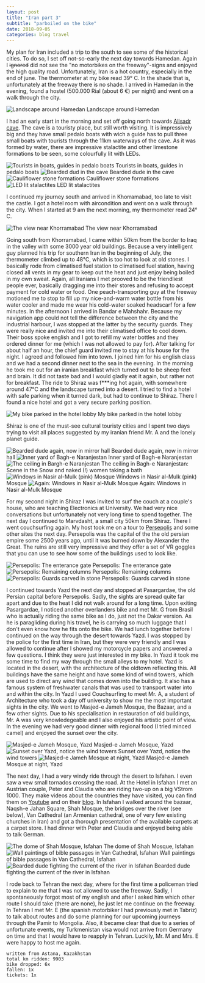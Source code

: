 ```yaml
--- 
layout: post 
title: "Iran part 3" 
subtitle: "parboiled on the bike" 
date: 2018-09-05 
categories: blog travel 
--- 
```


My plan for Iran included a trip to the south to see some of the historical cities. To do so, I set off not-so-early the next day towards Hamedan. Again I ~~ignored~~ did not see the "no motorbikes on the freeway"-signs and enjoyed the high quality road. Unfortunately, Iran is a hot country, especially in the end of june. The thermometer at my bike read 39° C. In the shade that is, unfortunately at the freeway there is no shade. I arrived in Hamedan in the evening, found a hostel (500.000 Rial (about 6 €) per night) and went on a walk through the city. 

![Landscape around Hamedan][img1] Landscape around Hamedan 

I had an early start in the morning and set off going north towards [Alisadr cave](https://en.wikipedia.org/wiki/Ali-Sadr_Cave). The cave is a touristy place, but still worth visiting. It is impressively big and they have small pedalo boats with wich a guide has to pull three small boats with tourists through the 11km waterways of the cave. As it was formed by water, there are impressive stalactite and other limestone formations to be seen, some colourfully lit with LEDs.

![Tourists in boats, guides in pedalo boats][img2] Tourists in boats, guides in pedalo boats 
![Bearded dud in the cave][img3] Bearded dude in the cave 
![Cauliflower stone formations][img4] Cauliflower stone formations 
![LED lit stalactites][img5] LED lit stalactites 

I continued my journey south and arrived in Khorramabad, too late to visit the castle. I got a hotel room with aircondition and went on a walk through the city. When I started at 9 am the next morning, my thermometer read 24° C. 

![The view near Khorramabad][img6] The view near Khorramabad 

Going south from Khorramabad, I came within 50km from the border to Iraq in the valley with some 3000 year old buildings. Because a very intelligent guy planned his trip for southern Iran in the beginning of July, the thermometer climbed up to 48°C, which is too hot to look at old stones. I basically rode from climatised fuel station to climatised fuel station, having closed all vents in my gear to keep out the heat and just enjoy being boiled in my own sweat. Again, all Iranians I met prooved to be the friendliest people ever, basically dragging me into their stores and refusing to accept payment for cold water or food. One peach-transporting guy at the freeway motioned me to stop to fill up my nice-and-warm water bottle from his water cooler and made me wear his cold-water soaked headscarf for a few minutes. 
In the afternoon I arrived in Bandar e Mahshahr. Because my navigation app could not tell the difference between the city and the industrial harbour, I was stopped at the latter by the security guards. They were really nice and invited me into their climatised office to cool down. Their boss spoke english and I got to refill my water bottles and they ordered dinner for me (which I was not allowed to pay for). After talking for about half an hour, the chief guard invited me to stay at his house for the night. I agreed and followed him into town. I joined him for his english class and we had a second dinner next to the sea in the evening. In the morning he took me out for an iranian breakfast which turned out to be sheep feet and brain. It did not taste bad and I would gladly eat it again, but rather not for breakfast. 
The ride to Shiraz was f***ing hot again, with somewhere around 47°C and the landscape turned into a desert. I tried to find a hotel with safe parking when it turned dark, but had to continue to Shiraz. There I found a nice hotel and got a very secure parking position. 

![My bike parked in the hotel lobby][img7] My bike parked in the hotel lobby 

Shiraz is one of the must-see cultural touristy cities and I spent two days trying to visit all places suggested by my iranian friend Mr. A and the lonely planet guide. 

![Bearded dude again, now in mirror hall][img8] Bearded dude again, now in mirror hall 
![Inner yard of Bagh-e Naranjestan][img9] Inner yard of Bagh-e Naranjestan 
![The ceiling in Bargh-e Naranjestan][img10] The ceiling in Bagh-e Naranjestan: Scene in the Snow and naked (!) women taking a bath 
![Windows in Nasir al-Mulk (pink) Mosque][img11] Windows in Nasir al-Mulk (pink) Mosque 
![Again: Windows in Nasir al-Mulk Mosque][img12] Again: Windows in Nasir al-Mulk Mosque 

For my second night in Shiraz I was invited to surf the couch at a couple's house, who are teaching Electronics at University. We had very nice conversations but unfortunately not very long time to spend together. The next day I continued to Marvdasht, a small city 50km from Shiraz. There I went couchsurfing again. My host took me on a tour to [Persepolis](https://en.wikipedia.org/wiki/Persepolis) and some other sites the next day. Persepolis was the capital of the the old persian empire some 2500 years ago, until it was burned down by Alexander the Great. The ruins are still very impressive and they offer a set of VR goggles that you can use to see how some of the buildings used to look like. 

![Persepolis: The enterance gate][img13] Persepolis: The enterance gate 
![Persepolis: Remaining columns][img14] Persepolis: Remaining columns 
![Persepolis: Guards carved in stone][img15] Persepolis: Guards carved in stone 

I continued towards Yazd the next day and stopped at Pasargardae, the old Persian capital before Persepolis. Sadly, the sights are spread quite far apart and due to the heat I did not walk around for a long time. Upon exiting Pasargardae, I noticed another overlanders bike and met Mr. G from Brasil who is actually riding the same bike as I do, just not the Dakar version. As he is paragliding during his travel, he is carrying so much luggage that I don't even know how he fits onto the bike. We had lunch together before I continued on the way through the desert towards Yazd. I was stopped by the police for the first time in Iran, but they were very friendly and I was allowed to continue after I showed my motorcycle papers and answered a few questions. I think they were just interested in my bike. In Yazd it took me some time to find my way through the small alleys to my hotel. 
Yazd is located in the desert, with the architecture of the oldtown reflecting this. All buildings have the same height and have some kind of wind towers, which are used to direct any wind that comes down into the building. It also has a famous system of freshwater canals that was used to transport water into and within the city. 
In Yazd I used Couchsurfing to meet Mr. A, a student of Architecture who took a day off university to show me the most important sights in the city. We went to Masjed-e Jameh Mosque, the Bazaar, and a few other sights. Due to his specialisation in restauration of old buildings, Mr. A was very knowledegeable and I also enjoyed his artistic point of view. In the evening we had very good dinner with regional food (I tried minced camel) and enjoyed the sunset over the city. 

![Masjed-e Jameh Mosque, Yazd][img16] Masjed-e Jameh Mosque, Yazd 
![Sunset over Yazd, notice the wind towers][img17] Sunset over Yazd, notice the wind towers 
![Masjed-e Jameh Mosque at night, Yazd][img18] Masjed-e Jameh Mosque at night, Yazd 

The next day, I had a very windy ride through the desert to Isfahan. I even saw a vew small tornados crossing the road. At the Hotel in Isfahan I met an Austrian couple, Peter and Claudia who are riding two-up on a big VStrom 1000. They make videos about the countries they have visited, you can find them on [Youtube](https://www.youtube.com/channel/UCZxYdFmxHWcWtMvdIFSSsmg) and on their [blog](https://roadsup.com). In Isfahan I walked around the bazaar, Naqsh-e Jahan Square, Shah Mosque, the bridges over the river (see below), Van Cathedral (an Armenian cathedral, one of very few existing churches in Iran) and got a thorough presentation of the available carpets at a carpet store. I had dinner with Peter and Claudia and enjoyed being able to talk German. 

![The dome of Shah Mosque, Isfahan][img19] The dome of Shah Mosque, Isfahan 
![Wall paintings of bible passages in Van Cathedral, Isfahan][img20] Wall paintings of bible passages in Van Cathedral, Isfahan 
![Bearded dude fighting the current of the river in Isfahan][img21] Bearded dude fighting the current of the river in Isfahan

I rode back to Tehran the next day, where for the first time a policeman tried to explain to me that I was not allowed to use the freeway. Sadly, I spontaneously forgot most of my english and after I asked him which other route I should take (there are none), he just let me continue on the freeway. In Tehran I met Mr. E (the spanish motorbiker I had previously met in Tabriz) to talk about routes and do some planning for our upcoming journeys through the Pamir to Mongolia. Also, it became clear that due to a series of unfortunate events, my Turkmenistan visa would not arrive from Germany on time and that I would have to reapply in Tehran. 
Luckily, Mr. M and Mrs. E were happy to host me again. 

``` 
written from Astana, Kazakhstan 
total km ridden: 9903 
bike dropped: 6x 
fallen: 1x 
tickets: 1x 
``` 




[img1]: /img/20180901-iran3-01.jpg 
[img2]: /img/20180901-iran3-02.jpg 
[img3]: /img/20180901-iran3-03.jpg 
[img4]: /img/20180901-iran3-04.jpg 
[img5]: /img/20180901-iran3-05.jpg 
[img6]: /img/20180901-iran3-06.jpg 
[img7]: /img/20180901-iran3-07.jpg 
[img8]: /img/20180901-iran3-08.jpg 
[img9]: /img/20180901-iran3-09.jpg 
[img10]: /img/20180901-iran3-10.jpg 
[img11]: /img/20180901-iran3-11.jpg 
[img12]: /img/20180901-iran3-12.jpg 
[img13]: /img/20180901-iran3-13.jpg 
[img14]: /img/20180901-iran3-14.jpg 
[img15]: /img/20180901-iran3-15.jpg 
[img16]: /img/20180901-iran3-16.jpg 
[img17]: /img/20180901-iran3-17.jpg 
[img18]: /img/20180901-iran3-18.jpg 
[img19]: /img/20180901-iran3-19.jpg 
[img20]: /img/20180901-iran3-20.jpg 
[img21]: /img/20180901-iran3-21.jpg 
